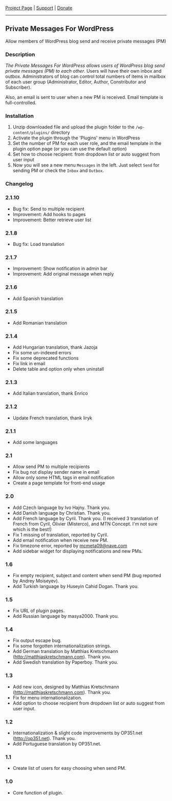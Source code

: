 [Project Page](http://www.deluxeblogtips.com/private-messages-for-wordpress/) | [Support](http://www.deluxeblogtips.com/support) | [Donate](http://www.deluxeblogtips.com/donate)

***

## Private Messages For WordPress

Allow members of WordPress blog send and receive private messages (PM)

### Description

*The Private Messages For WordPress allows users of WordPress blog send private messages (PM) to each other*.  Users will have their own inbox and outbox. Administrators of blog can  control total numbers of items in mailbox of each user group (Administrator, Editor, Author, Constributor and Subscriber).

Also, an email is sent to user when a new PM is received. Email template is full-controlled.

### Installation

1. Unzip downloaded file and upload the plugin folder to the `/wp-content/plugins/` directory
1. Activate the plugin through the 'Plugins' menu in WordPress
1. Set the number of PM for each user role, and the email template in the plugin option page (or you can use the default option)
1. Set how to choose recipient: from dropdown list or auto suggest from user input
1. Now you will see a new menu `Messages` in the left. Just select `Send` for sending PM or check the `Inbox` and `Outbox`.

### Changelog

### 2.1.10
* Bug fix: Send to multiple recipient
* Improvement: Add hooks to pages
* Improvement: Better retrieve user list

### 2.1.8

* Bug fix: Load translation

### 2.1.7

* Improvement: Show notification in admin bar
* Improvement: Add original message when reply

### 2.1.6

* Add Spanish translation

### 2.1.5

* Add Romanian translation

### 2.1.4

* Add Hungarian translation, thank Jazoja
* Fix some un-indexed errors
* Fix some deprecated functions
* Fix link in email
* Delete table and option only when uninstall

### 2.1.3

* Add Italian translation, thank Enrico

### 2.1.2

* Update French translation, thank liryk

### 2.1.1

* Add some languages

### 2.1

* Allow send PM to multiple recipients
* Fix bug not display sender name in email
* Allow only some HTML tags in email notification
* Create a page template for front-end usage

### 2.0

* Add Czech language by Ivo Hajny. Thank you.
* Add Danish language by Christian. Thank you.
* Add French language by Cyril. Thank you. (I received 3 translation of French from Cyril, Olivier (Misterco), and MTN Concept. I'm not sure which is the best!)
* Fix 1 missing of translation, reported by Cyril.
* Add email notification when receive new PM.
* Fix timezone error, reported by mcmeta09@nave.com
* Add sidebar widget for displaying notifications and new PMs.

### 1.6
* Fix empty recipient, subject and content when send PM (bug reported by Andrey Moiseyev).
* Add Turkish language by Huseyin Cahid Dogan. Thank you.

### 1.5
* Fix URL of plugin pages.
* Add Russian language by masya2000. Thank you.

### 1.4
* Fix output escape bug.
* Fix some forgotten internationalization strings.
* Add German translation by Matthias Kretschmann (http://matthiaskretschmann.com). Thank you.
* Add Swedish translation by Paperboy. Thank you.

### 1.3
* Add new icon, designed by Matthias Kretschmann (http://matthiaskretschmann.com). Thank you.
* Fix for menu internationalization.
* Add option to choose recipient from dropdown list or auto suggest from user input.

### 1.2
* Internationalization & slight code improvements by OP351.net (http://op351.net). Thank you.
* Add Portuguese translation by OP351.net.

### 1.1
* Create list of users for easy choosing when send PM.

### 1.0
* Core function of plugin.
